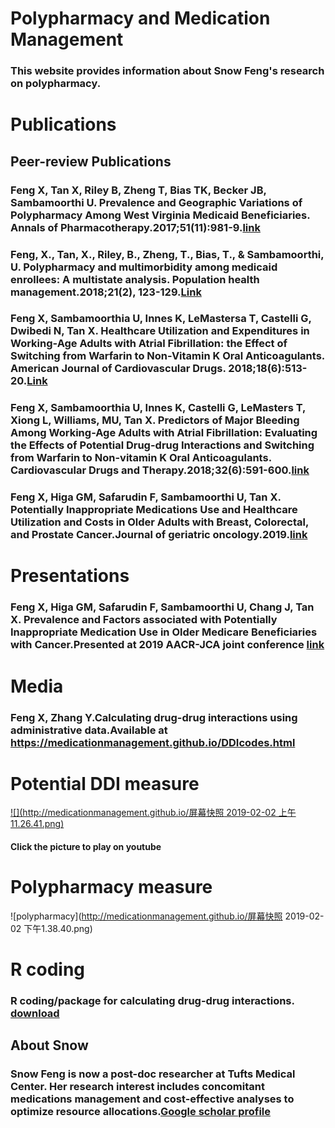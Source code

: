 # Polypharmacy and Medication Management

### This website provides information about Snow Feng's research on polypharmacy.
# Publications
## Peer-review Publications
### Feng X, Tan X, Riley B, Zheng T, Bias TK, Becker JB, Sambamoorthi U. Prevalence and Geographic Variations of Polypharmacy Among West Virginia Medicaid Beneficiaries. Annals of Pharmacotherapy.2017;51(11):981-9.[link](https://journals.sagepub.com/doi/abs/10.1177/1060028017717017)
### Feng, X., Tan, X., Riley, B., Zheng, T., Bias, T., & Sambamoorthi, U. Polypharmacy and multimorbidity among medicaid enrollees: A multistate analysis. Population health management.2018;21(2), 123-129.[Link](https://www.liebertpub.com/doi/abs/10.1089/pop.2017.0065)
### Feng X, Sambamoorthia U, Innes K, LeMastersa T, Castelli G, Dwibedi N, Tan X. Healthcare Utilization and Expenditures in Working-Age Adults with Atrial Fibrillation: the Effect of Switching from Warfarin to Non-Vitamin K Oral Anticoagulants. American Journal of Cardiovascular Drugs. 2018;18(6):513-20.[Link](https://link.springer.com/article/10.1007/s40256-018-0296-x)
### Feng X, Sambamoorthia U, Innes K, Castelli G, LeMasters T, Xiong L, Williams, MU, Tan X. Predictors of Major Bleeding Among Working-Age Adults with Atrial Fibrillation: Evaluating the Effects of Potential Drug-drug Interactions and Switching from Warfarin to Non-vitamin K Oral Anticoagulants. Cardiovascular Drugs and Therapy.2018;32(6):591-600.[link](https://link.springer.com/article/10.1007/s10557-018-6825-7)
### Feng X, Higa GM, Safarudin F, Sambamoorthi U, Tan X. Potentially Inappropriate Medications Use and Healthcare Utilization and Costs in Older Adults with Breast, Colorectal, and Prostate Cancer.Journal of geriatric oncology.2019.[link](https://www.geriatriconcology.net/article/S1879-4068(19)30008-6/fulltext)

# Presentations
### Feng X, Higa GM, Safarudin F, Sambamoorthi U, Chang J, Tan X. Prevalence and Factors associated with Potentially Inappropriate Medication Use in Older Medicare Beneficiaries with Cancer.Presented at 2019 AACR-JCA joint conference [link](https://www.aacr.org/Documents/AACRJCA19_Poster%20Session%20A.pdf)

# Media
### Feng X, Zhang Y.Calculating drug-drug interactions using administrative data.Available at https://medicationmanagement.github.io/DDIcodes.html

# Potential DDI measure
[![](http://medicationmanagement.github.io/屏幕快照 2019-02-02 上午11.26.41.png)](https://youtu.be/d2fs7UTuz8M "click to play on youtube")
#### Click the picture to play on youtube
# Polypharmacy measure 
![polypharmacy](http://medicationmanagement.github.io/屏幕快照 2019-02-02 下午1.38.40.png)
# R coding
### R coding/package for calculating drug-drug interactions. [download](http://medicationmanagement.github.io/DDIcodes.html)
## About Snow
### Snow Feng is now a post-doc researcher at Tufts Medical Center. Her research interest includes concomitant medications management and cost-effective analyses to optimize resource allocations.[Google scholar profile](https://scholar.google.com/citations?user=_DPlNCsAAAAJ&hl=en) 
